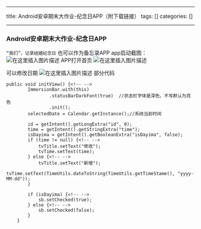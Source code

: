 
--- 
title:  Android安卓期末大作业-纪念日APP（附下载链接） 
tags: []
categories: [] 

---
### Android安卓期末大作业-纪念日APP

 `“我们”，记录结婚纪念日` 也可以作为备忘录APP app启动截图： <img src="https://img-blog.csdnimg.cn/88d6828ffc5f44cfba2383cd2f5b8c32.png" alt="在这里插入图片描述"> APP打开首页 <img src="https://img-blog.csdnimg.cn/63be5d6911f942a8aa79c62d580761e3.png" alt="在这里插入图片描述">

可以修改日期 <img src="https://img-blog.csdnimg.cn/fc199ea061f544a69fb560178008a358.png" alt="在这里插入图片描述"> 部分代码

```
public void initView() {<!-- -->
        ImmersionBar.with(this)
                .statusBarDarkFont(true)  //状态栏字体是深色，不写默认为亮色
                .init();
        selectedDate = Calendar.getInstance();//系统当前时间

        id = getIntent().getLongExtra("id", 0);
        time = getIntent().getStringExtra("time");
        isDayima = getIntent().getBooleanExtra("isDayima", false);
        if (time != null) {<!-- -->
            tvTitle.setText("修改");
            tvTime.setText(time);
        } else {<!-- -->
            tvTitle.setText("新增");
            tvTime.setText(TimeUtils.dateToString(TimeUtils.getTimeStame(), "yyyy-MM-dd"));
        }

        if (isDayima) {<!-- -->
            sb.setChecked(true);
        } else {<!-- -->
            sb.setChecked(false);
        }
    }

```


